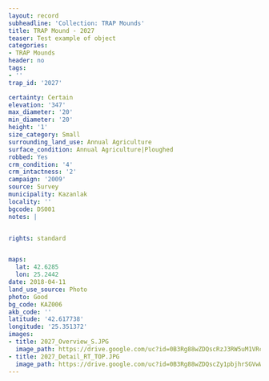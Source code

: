 ```yaml
---
layout: record
subheadline: 'Collection: TRAP Mounds'
title: TRAP Mound - 2027
teaser: Test example of object
categories:
- TRAP Mounds
header: no
tags:
- ''
trap_id: '2027'

certainty: Certain
elevation: '347'
max_diameter: '20'
min_diameter: '20'
height: '1'
size_category: Small
surrounding_land_use: Annual Agriculture
surface_condition: Annual Agriculture|Ploughed
robbed: Yes
crm_condition: '4'
crm_intactness: '2'
campaign: '2009'
source: Survey
municipality: Kazanlak
locality: ''
bgcode: DS001
notes: |


rights: standard


maps:
  lat: 42.6285
  lon: 25.2442
date: 2018-04-11
land_use_source: Photo
photo: Good
bg_code: KAZ006
akb_code: ''
latitude: '42.617738'
longitude: '25.351372'
images:
- title: 2027_Overview_S.JPG
  image_path: https://drive.google.com/uc?id=0B3Rg88wZDQscRzJ3RW5uM1VRc28
- title: 2027_Detail_RT_TOP.JPG
  image_path: https://drive.google.com/uc?id=0B3Rg88wZDQscZy1pbjhrSGVwWWs
---
```

